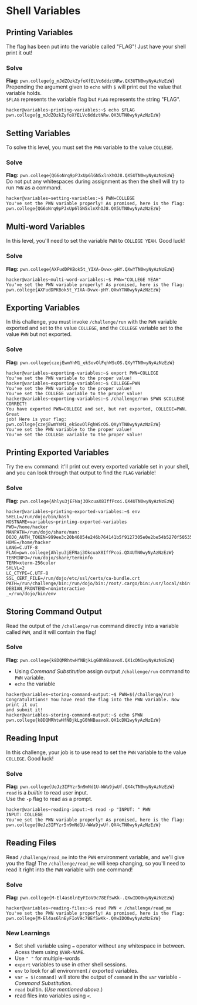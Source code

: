 # Shell Variables

## Printing Variables
The flag has been put into the variable called "FLAG"! Just have your shell print it out!
### Solve
**Flag:** `pwn.college{g_mJdZOzkZyfoXfELVc6ddztNRw.QX3UTN0wyNyAzNzEzW}`\
Prepending the argument given to `echo` with `$` will print out the value that variable holds.\
`$FLAG` represents the variable flag but `FLAG` represents the string "FLAG". 
```
hacker@variables~printing-variables:~$ echo $FLAG
pwn.college{g_mJdZOzkZyfoXfELVc6ddztNRw.QX3UTN0wyNyAzNzEzW}
```


## Setting Variables
To solve this level, you must set the `PWN` variable to the value `COLLEGE`.
### Solve
**Flag:** `pwn.college{QG6oNrq9pPJxUp6lGN5xlnXhOJ8.QX5UTN0wyNyAzNzEzW}`\
Do not put any whitespaces during assignment as then the shell will try to run `PWN` as a command.
```
hacker@variables~setting-variables:~$ PWN=COLLEGE
You've set the PWN variable properly! As promised, here is the flag:
pwn.college{QG6oNrq9pPJxUp6lGN5xlnXhOJ8.QX5UTN0wyNyAzNzEzW}
```


## Multi-word Variables
In this level, you'll need to set the variable `PWN` to `COLLEGE YEAH`. Good luck!
### Solve
**Flag:** `pwn.college{AXFudDPKBok5t_YIXA-Dvwx-pHY.QXwYTN0wyNyAzNzEzW}`
```
hacker@variables~multi-word-variables:~$ PWN="COLLEGE YEAH"
You've set the PWN variable properly! As promised, here is the flag:
pwn.college{AXFudDPKBok5t_YIXA-Dvwx-pHY.QXwYTN0wyNyAzNzEzW}
```


## Exporting Variables
In this challenge, you must invoke `/challenge/run` with the `PWN` variable exported and set to the value `COLLEGE`, and the `COLLEGE` variable set to the value `PWN` but not exported.
### Solve
**Flag:** `pwn.college{czejEwmYnM1_ekSovOlFqhWScOS.QXyYTN0wyNyAzNzEzW}`
```
hacker@variables~exporting-variables:~$ export PWN=COLLEGE
You've set the PWN variable to the proper value!
hacker@variables~exporting-variables:~$ COLLEGE=PWN
You've set the PWN variable to the proper value!
You've set the COLLEGE variable to the proper value!
hacker@variables~exporting-variables:~$ /challenge/run $PWN $COLLEGE
CORRECT!
You have exported PWN=COLLEGE and set, but not exported, COLLEGE=PWN. Great 
job! Here is your flag:
pwn.college{czejEwmYnM1_ekSovOlFqhWScOS.QXyYTN0wyNyAzNzEzW}
You've set the PWN variable to the proper value!
You've set the COLLEGE variable to the proper value!
```


## Printing Exported Variables
Try the `env` command: it'll print out every exported variable set in your shell, and you can look through that output to find the `FLAG` variable!
### Solve
**Flag:** `pwn.college{Ahlyu3jEFNaj3OkcuaX8IffPcoi.QX4UTN0wyNyAzNzEzW}`
```
hacker@variables~printing-exported-variables:~$ env
SHELL=/run/dojo/bin/bash
HOSTNAME=variables~printing-exported-variables
PWD=/home/hacker
MANPATH=/run/dojo/share/man:
DOJO_AUTH_TOKEN=999ee3c20b46054e246b764141b5f9127305e0e2be54b5270f505352a647880f
HOME=/home/hacker
LANG=C.UTF-8
FLAG=pwn.college{Ahlyu3jEFNaj3OkcuaX8IffPcoi.QX4UTN0wyNyAzNzEzW}
TERMINFO=/run/dojo/share/terminfo
TERM=xterm-256color
SHLVL=2
LC_CTYPE=C.UTF-8
SSL_CERT_FILE=/run/dojo/etc/ssl/certs/ca-bundle.crt
PATH=/run/challenge/bin:/run/dojo/bin:/root/.cargo/bin:/usr/local/sbin:/usr/local/bin:/usr/sbin:/usr/bin:/sbin:/bin
DEBIAN_FRONTEND=noninteractive
_=/run/dojo/bin/env
```


## Storing Command Output
Read the output of the `/challenge/run` command directly into a variable called `PWN`, and it will contain the flag!
### Solve
**Flag:** `pwn.college{k8DQMRhtwHfNBjkLgG0hNBaavoX.QX1cDN1wyNyAzNzEzW}`
- Using *Command Substitution* assign output `/challenge/run` command to `PWN` variable.
- `echo` the variable
```
hacker@variables~storing-command-output:~$ PWN=$(/challenge/run)
Congratulations! You have read the flag into the PWN variable. Now print it out 
and submit it!
hacker@variables~storing-command-output:~$ echo $PWN
pwn.college{k8DQMRhtwHfNBjkLgG0hNBaavoX.QX1cDN1wyNyAzNzEzW}
```


## Reading Input
In this challenge, your job is to use read to set the `PWN` variable to the value `COLLEGE`. Good luck!
### Solve
**Flag:** `pwn.college{UeJz3IFYzr5n9mNd1U-WWa9jwUf.QX4cTN0wyNyAzNzEzW}`\
`read` is a *builtin* to read user input.\
Use the `-p` flag to read as a prompt.
```
hacker@variables~reading-input:~$ read -p "INPUT: " PWN
INPUT: COLLEGE
You've set the PWN variable properly! As promised, here is the flag:
pwn.college{UeJz3IFYzr5n9mNd1U-WWa9jwUf.QX4cTN0wyNyAzNzEzW}
```


## Reading Files
Read `/challenge/read_me` into the `PWN` environment variable, and we'll give you the flag! The `/challenge/read_me` will keep changing, so you'll need to read it right into the `PWN` variable with one command!
### Solve
**Flag:** `pwn.college{M-El4as6lnEyFIoV9c78EfSwKk-.QXwIDO0wyNyAzNzEzW}`
```
hacker@variables~reading-files:~$ read PWN < /challenge/read_me 
You've set the PWN variable properly! As promised, here is the flag:
pwn.college{M-El4as6lnEyFIoV9c78EfSwKk-.QXwIDO0wyNyAzNzEzW}
```


### New Learnings
- Set shell variable using `=` operator without any whitespace in between. Acess them using `$VAR-NAME`.
- Use `" "` for multiple-words
- `export` variables to use in other shell sessions.
- `env` to look for all environment / exported variables.
- `var = $(command)` will store the output of `command` in the `var` variable - *Command Substitution*.
- `read` builtin. (*Use mentioned above*.) 
- read files into variables using `<`.

